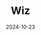 ---  
layout: startup_page  
title: "Wiz"  
id: "wiz.io"  
permalink: "/wizwiz.io10232024/"  
website: "https://www.wiz.io"  
funding_round: ""  
funding_amount: "$1B"  
investors: "Andreessen Horowitz, Lightspeed Venture Partners, Thrive Capital"  
about: "Wiz is a cloud security startup providing a platform to identify and mitigate security risks in cloud environments. Its core offering helps organizations secure their cloud infrastructure, improving their overall security posture and reducing vulnerabilities. Wiz differentiates itself through its comprehensive approach and rapid growth in the cloud security market."  
markets: "Cloud Security, Cybersecurity"  
hq: "New York, New York, United States"  
founded_year: "2020"  
linkedin: "https://www.linkedin.com/company/wizsecurity"  
twitter: "https://twitter.com/wiz_io"  
instagram: ""  
facebook: "https://www.facebook.com/wiz.io.sec"  
crunchbase: "https://www.crunchbase.com/organization/wiz-inc"  
pitchbook: "https://pitchbook.com/profiles/company/431717-23"  

date_display: "23-Oct-2024"  
date: "2024-10-23"

# SEO Optimization  
meta_title: "Wiz -  Funding ($1B)"  
meta_description: "Wiz, Wiz is a cloud security startup providing a platform to identify and mitigate security risks in cloud environments. Its core offering helps organizati..."  
meta_keywords: "Wiz, Cloud Security, Cybersecurity,  funding"  
canonical_url: "https://startup.projectstartups.com/wizwiz.io10232024/"  
---